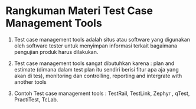 # Rangkuman Materi Test Case Management Tools

1. Test case management tools adalah situs atau software yang digunakan oleh software tester untuk menyimpan informasi terkait bagaimana pengujian produk harus dilakukan.

2. Test case management tools sangat dibutuhkan karena : plan and estimate (dimana dalam test plan itu sendiri berisi fitur apa aja yang akan di tes), monitoring dan controlling, reporting and intergrate with another tools

3. Contoh Test case management tools : TestRail, TestLink, Zephyr
, qTest, PractiTest, TcLab.